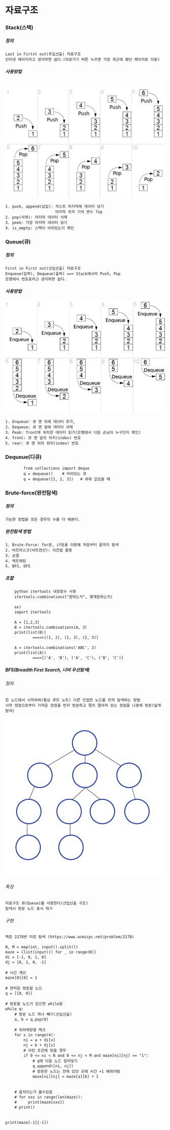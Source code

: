 # 자료구조

### Stack(스택)

##### 정의
	Last in Firtst out(후입선출) 자료구조
	인터넷 페이지라고 생각하면 쉽다.(뒤로가기 버튼 누르면 가장 최근에 봤던 페이지로 이동)



##### 사용방법

![ex_screenshot](./img/stack.JPG)



	1. push, append(삽입): 리스트 마지막에 데이터 넣기 
						  마지막 위치 기억 변수 Top
	2. pop(삭제): 마지막 데이터 삭제 
	3. peek: 가장 마지막 데이터 읽기
	4. is_empty: 스택이 비어있는지 확인








### Queue(큐)

##### 정의
	First in First out(선입선출) 자료구조
	Enqueue(입력), Dequeue(출력) ==> Stack에서의 Push, Pop
	은행에서 번호표라고 생각하면 쉽다.

##### 사용방법

![ex_screenshot](./img/Queue.png)


	1. Enqueue: 큐 맨 뒤에 데이터 추가, 
	2. Dequeue: 큐 맨 앞에 데이터 삭제
	3. Peak: front에 위치한 데이터 읽기(은행에서 다음 손님이 누구인지 확인)
	4. front: 큐 맨 앞의 위치(index) 번호
	5. rear: 큐 맨 뒤의 위치(index) 번호







### Dequeue(디큐)
			from collections import deque
			q = dequeue()    # 비어있는 큐
	        q = dequeue([1, 2, 3])   # 큐에 값있을 때





### Brute-force(완전탐색)

##### 정의
	가능한 방법을 모든 경우의 수를 다 해본다.

##### 완전탐색 방법
	1. Brute-Force: for문, if문을 이용해 처음부터 끝까지 탐색
	2. 비트마스크(비트연산): 이진법 활용
	3. 순열
	4. 백트래킹
	5. BFS, DFS



##### 조합

		python itertools 내장함수 사용
		itertools.combinations("원하는거", 몇개원하는지)
	
		ex)
		import itertools
		
		A = [1,2,3]
		B = itertools.combinations(A, 3)
		print(list(B))
				====>[(1, 2), (1, 3), (2, 3)]
				
		A = itertools.combinations('ABC', 2)
		print(list(A))
				===>[('A', 'B'), ('A', 'C'), ('B', 'C')]



##### BFS(Breadth First Search, 너비 우선탐색)
###### 정의
	한 노드에서 시작하여(통상 루트 노트) 다른 인접한 노드를 먼저 탐색하는 방법
	시작 정점으로부터 가까운 정점을 먼저 방문하고 멀리 떨어져 있는 정점을 나중에 방문(넓게 탐색)

![ex_screenshot](./img/BFS.gif)



###### 특징

	자료구조 큐(Queue)를 사용한다(선입선출 구조)
	탐색시 방문 노드 표시 하기



###### 구현

	백준 2178번 미로 탐색 (https://www.acmicpc.net/problem/2178)
	
	N, M = map(int, input().split())
	maze = [list(input()) for _ in range(N)]
	di = [-1, 0, 1, 0]
	dj = [0, 1, 0, -1]
	
	# 시간 계산
	maze[0][0] = 1
	
	# 맨처음 방문할 노드 
	q = [[0, 0]]
	
	# 방문할 노드가 있으면 while문
	while q:
	    # 방문 노드 하나 빼기(선입선출)
	    a, b = q.pop(0)
	
	    # 위아래양옆 체크
	    for x in range(4):
	        ni = a + di[x]
	        nj = b + dj[x]
	        # 이런 조건에 맞을 경우
	        if 0 <= ni < N and 0 <= nj < M and maze[ni][nj] == "1":
	            # q에 다음 노드 집어넣기
	            q.append([ni, nj])
	            # 방문한 노드는 전에 있던 곳에 시간 +1 해줘야됨
	            maze[ni][nj] = maze[a][b] + 1
	    
	
	    # 움직이는거 볼수있음
	    # for xxx in range(len(maze)):
	    #     print(maze[xxx])
	    # print()
	
	
	print(maze[-1][-1])
	


